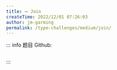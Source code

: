 ```yaml
---
title: ➖ Join
createTime: 2022/12/01 07:26:03
author: jm-garming
permalink: /type-challenges/medium/join/
---
```


::: info 题目
Github: []()

```ts

```

:::
